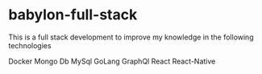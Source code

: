 # babylon-full-stack
This is a full stack development to improve my knowledge in the following technologies

Docker
Mongo Db
MySql
GoLang
GraphQl
React
React-Native

